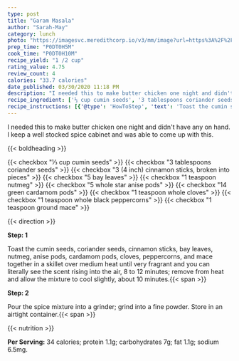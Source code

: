 ```yaml
---
type: post
title: "Garam Masala"
author: "Sarah-May"
category: lunch
photo: "https://imagesvc.meredithcorp.io/v3/mm/image?url=https%3A%2F%2Fimages.media-allrecipes.com%2Fuserphotos%2F426619.jpg"
prep_time: "P0DT0H5M"
cook_time: "P0DT0H10M"
recipe_yield: "1 /2 cup"
rating_value: 4.75
review_count: 4
calories: "33.7 calories"
date_published: 03/30/2020 11:18 PM
description: "I needed this to make butter chicken one night and didn't have any on hand. I keep a well stocked spice cabinet and was able to come up with this."
recipe_ingredient: ['⅓ cup cumin seeds', '3 tablespoons coriander seeds', '3 (4 inch) cinnamon sticks, broken into pieces', '5 bay leaves', '1 teaspoon nutmeg', '5 whole star anise pods', '14 green cardamom pods ', '1 teaspoon whole cloves', '1 teaspoon whole black peppercorns', '1 teaspoon ground mace']
recipe_instructions: [{'@type': 'HowToStep', 'text': 'Toast the cumin seeds, coriander seeds, cinnamon sticks, bay leaves, nutmeg, anise pods, cardamom pods, cloves, peppercorns, and mace together in a skillet over medium heat until very fragrant and you can literally see the scent rising into the air, 8 to 12 minutes; remove from heat and allow the mixture to cool slightly, about 10 minutes.\n'}, {'@type': 'HowToStep', 'text': 'Pour the spice mixture into a grinder; grind into a fine powder. Store in an airtight container.\n'}]
---
```


I needed this to make butter chicken one night and didn't have any on hand. I keep a well stocked spice cabinet and was able to come up with this. 

{{< boldheading >}}

{{< checkbox "⅓ cup cumin seeds" >}}
{{< checkbox "3 tablespoons coriander seeds" >}}
{{< checkbox "3 (4 inch) cinnamon sticks, broken into pieces" >}}
{{< checkbox "5  bay leaves" >}}
{{< checkbox "1 teaspoon nutmeg" >}}
{{< checkbox "5  whole star anise pods" >}}
{{< checkbox "14  green cardamom pods" >}}
{{< checkbox "1 teaspoon whole cloves" >}}
{{< checkbox "1 teaspoon whole black peppercorns" >}}
{{< checkbox "1 teaspoon ground mace" >}}


{{< direction >}}

**Step: 1**

Toast the cumin seeds, coriander seeds, cinnamon sticks, bay leaves, nutmeg, anise pods, cardamom pods, cloves, peppercorns, and mace together in a skillet over medium heat until very fragrant and you can literally see the scent rising into the air, 8 to 12 minutes; remove from heat and allow the mixture to cool slightly, about 10 minutes.{{< span >}}

**Step: 2**

Pour the spice mixture into a grinder; grind into a fine powder. Store in an airtight container.{{< span >}}

{{< nutrition >}}

**Per Serving:** 34 calories; protein 1.1g; carbohydrates 7g; fat 1.1g; sodium 6.5mg.